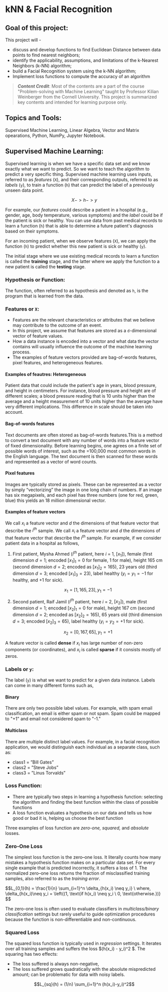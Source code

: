 # kNN & Facial Recognition

## Goal of this project:

This project will - 
  - discuss and develop functions to find Euclidean Distance between data points to find nearest neighbors; 
  - identify the applicability, assumptions, and limitations of the k-Nearest Neighbors (k-NN) algorithm;
  - build a Facial Recognition system using the k-NN algorithm;
  - Implement loss functions to compute the accuracy of an algorithm


> **_Content Credit_**: Most of the contents are a part of the course "Problem-solving with Machine Learning" taught by Professor Kilian Weinberger from the Cornell University. This project is summarized key contents and intended for learning purpose only.

## Topics and Tools:

Supervised Machine Learning, Linear Algebra, Vector and Matrix opearations, Python, NumPy, Jupyter Notebook.

## Supervised Machine Learning:

Supervised learning is when we have a specific data set and we know exactly what we want to predict. So we want to teach the algorithm to predict a very specific thing.
Supervised machine learning uses inputs, referred to as *features* (`X`), and their corresponding outputs, referred to as *labels* (`y`), to train a function (`h`)
that can predict the label of a previously unseen data point.

$$X -> h -> y$$

For example, our *features* could describe a patient in a hospital (e.g., gender, age, body temperature, various symptoms) and the *label* could be if the patient is sick or healthy. You can use data from past medical records to learn a function (`h`) that is able to determine a future patient's diagnosis based on their symptoms.

For an incoming patient, when we observe features (`X`), we can apply the function (`h`) to predict whether this new patient is sick or healthy (`y`).

The initial stage where we use existing medical records to learn a function is called the **training** stage, and the latter where we apply the function to a new patient is called the **testing** stage.

### Hypothesis or Function:

The function, often referred to as hypothesis and denoted as `h`, is the program that is learned from the data.

### Features or `X`:

- Features are the relevant characteristics or attributes that we believe may contribute to the outcome of an event.
- In this project, we assume that features are stored as a `d`-dimensional vector of feature values.
- How a data instance is encoded into a vector and what data the vector contains will usually influence the outcome of the machine learning process.
- The examples of feature vectors provided are bag-of-words features, pixel features, and heterogeneous features.

#### Examples of feautres: Heterogeneous

Patient data that could include the patient's age in years, blood pressure, and height in centimeters. For instance, blood pressure and height are of different scales; a blood pressure reading that is 10 units higher than the average and a height measurement of 10 units higher than the average have very different implications. This difference in scale should be taken into account.

#### Bag-of-words features 

Text documents are often stored as bag-of-words features.This is a method to convert a text document with any number of words into a feature vector of fixed dimensionality. Before learning begins, one agrees on a finite set of possible words of interest, such as the =100,000 most common words in the English language. The text document is then scanned for these words and represented as a vector of word counts.

#### Pixel features 

Images are typically stored as pixels. These can be represented as a vector by simply “vectorizing” the image in one long chain of numbers. If an image has six megapixels, and each pixel has three numbers (one for red, green, blue) this yields an 18 million dimensional vector.

#### Examples of feature vectors

We call $x_i$ a feature vector and $d$ the dimensions of that feature vector that describe the $i^{th}$ sample.
We call $x_i$ a feature vector and $d$ the dimensions of that feature vector that describe the $i^{th}$ sample. For example, if we consider patient data in a hospital as follows,

  1) First patient, Mysha Ahmed ($i^{th}$ patient, here $i$ = 1, $[x_1]$), female (first dimension $d=1$; encoded $[x_1]_1 = 0$ for female, $1$ for male), height 165 cm (second dimension $d = 2$; encoded as $[x_1]_2 = 165$), 23 years old (third dimension $d = 3$; encoded $[x_1]_3 = 23$), label healthy ($y_i = y_1 = -1$ for healthy, and $+1$ for sick).
  
        $$x_1 = [1, 165, 23],  y_1 = -1$$
        
  2) Second patient, Raif Jamil ($i^{th}$ patient, here $i$ = 2, $[x_2]$), male (first dimension $d = 1$; encoded $[x_2]_1 = 0$ for male), height 167 cm (second dimension $d = 2$; encoded as $[x_2]_2 = 165$), 65 years old (third dimension $d = 3$; encoded $[x_2]_3 = 65$), label healthy ($y_i = y_2 = +1$ for sick).
  
        $$x_2 = [0, 167, 65],  y_1 = +1$$
        
A feature vector is called **dense** if $x_i$ has large number of non-zero components (or coordinates), and $x_i$ is called **sparse** if it consists mostly of zeros.

### Labels or `y`:

The label (`y`) is what we want to predict for a given data instance. Labels can come in many different forms such as,

#### Binary

There are only two possible label values. For example, with spam email classification, an email is either spam or not spam. Spam could be mapped to "+1" and email not considered spam to "-1."

#### Multiclass

There are multiple distinct label values. For example, in a facial recognition application, we would distinguish each individual as a separate class, such as:
- class1 = ”Bill Gates”
- class2 = ”Steve Jobs”
- class3 = ”Linus Torvalds”

### Loss Function:

- There are typically two steps in learning a hypothesis function: selecting the algorithm and finding the best function within the class of possible functions
- A loss function evaluates a hypothesis on our data and tells us how good or bad it is, helping us choose the best function

Three examples of loss function are *zero-one, squared,* and *absolute* losses.

### Zero-One Loss

The simplest loss function is the zero–one loss. It literally counts how many mistakes a hypothesis function makes on a particular data set. For every single example that is predicted incorrectly, it suffers a loss of 1. The normalized zero–one loss returns the fraction of misclassified training samples, also referred to as the *training error*.

$$L_{0,1}(h) = \frac{1}{n} \sum_{i=1}^n \delta_{h(x_i) \neq y_i} \\
where, \delta_{h(x_i)\neq y_i = \left{(1, \text{if h(x_i) \neq y_i \\ 0, \text{otherwise.})} $$

The zero-one loss is often used to evaluate classifiers in *multiclass/binary classification* settings but rarely useful to guide optimization procedures because the
function is non-differentiable and non-continuous.

### Squared Loss

The squared loss function is typically used in *regression* settings. It iterates over all training samples and suffers the loss $(h(x_i) - y_i)^2 $. The
squaring has two effects:
- The loss suffered is always non-negative,
- The loss suffered grows quadratically with the absolute mispredicted amount; can be problematic for data with noisy labels.

$$L_{sq}(h) = (1/n) \sum_{i=1}^n (h(x_i)-y_i)^2$$


